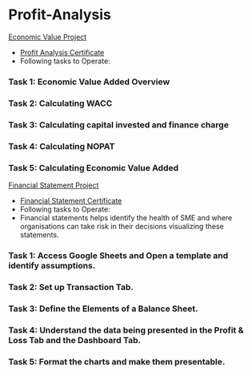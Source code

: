 # Profit-Analysis
[ Economic Value Project ](https://github.com/mahajan07/Profit-Analysis/blob/main/Economic%20Value%20Added%20(1).xlsx)
* [ Profit Analysis Certificate](https://github.com/mahajan07/Profit-Analysis/blob/main/ProfitAnalysis_cert.pdf)
* Following tasks to Operate:

### Task 1: Economic Value Added Overview
### Task 2: Calculating WACC
### Task 3: Calculating capital invested and finance charge
### Task 4: Calculating NOPAT
### Task 5: Calculating Economic Value Added

[ Financial Statement Project](https://github.com/mahajan07/Profit-Analysis/blob/main/Joe's%20Lawn%20Service.pdf)
* [ Financial Statement Certificate](https://github.com/mahajan07/Profit-Analysis/blob/main/finan_Statement.pdf)
* Following tasks to Operate:
* Financial statements helps identify the health of SME and where organisations can take risk in their decisions visualizing these statements. 

### Task 1: Access Google Sheets and Open a template and identify assumptions.
### Task 2: Set up Transaction Tab.
### Task 3: Define the Elements of a Balance Sheet.
### Task 4: Understand the data being presented in the Profit & Loss Tab and the Dashboard Tab.
### Task 5: Format the charts and make them presentable.
